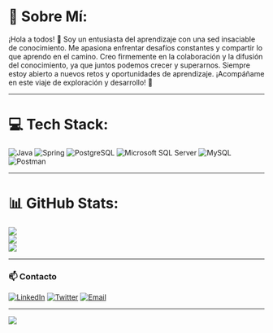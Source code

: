 # 💫 Sobre Mí:
¡Hola a todos! 🚀 Soy un entusiasta del aprendizaje con una sed insaciable de conocimiento. Me apasiona enfrentar desafíos constantes y compartir lo que aprendo en el camino. Creo firmemente en la colaboración y la difusión del conocimiento, ya que juntos podemos crecer y superarnos. Siempre estoy abierto a nuevos retos y oportunidades de aprendizaje. ¡Acompáñame en este viaje de exploración y desarrollo! 🌟

---

# 💻 Tech Stack:
![Java](https://img.shields.io/badge/java-%23ED8B00.svg?style=for-the-badge&logo=openjdk&logoColor=white) 
![Spring](https://img.shields.io/badge/spring-%236DB33F.svg?style=for-the-badge&logo=spring&logoColor=white) 
![PostgreSQL](https://img.shields.io/badge/postgres-%23316192.svg?style=for-the-badge&logo=postgresql&logoColor=white) 
![Microsoft SQL Server](https://img.shields.io/badge/Microsoft%20SQL%20Server-CC2927?style=for-the-badge&logo=microsoft%20sql%20server&logoColor=white) 
![MySQL](https://img.shields.io/badge/mysql-%2300000f.svg?style=for-the-badge&logo=mysql&logoColor=white) 
![Postman](https://img.shields.io/badge/Postman-FF6C37?style=for-the-badge&logo=postman&logoColor=white)

---

# 📊 GitHub Stats:
![](https://github-readme-stats.vercel.app/api?username=msxd26&theme=algolia&hide_border=false&include_all_commits=true&count_private=true)<br/>
![](https://github-readme-streak-stats.herokuapp.com/?user=msxd26&theme=algolia&hide_border=false)<br/>
![](https://github-readme-stats.vercel.app/api/top-langs/?username=msxd26&theme=algolia&hide_border=false&include_all_commits=true&count_private=true&layout=compact)

---

### 📫 Contacto
[![LinkedIn](https://img.shields.io/badge/LinkedIn-%230077B5.svg?style=for-the-badge&logo=linkedin&logoColor=white)](https://www.linkedin.com/in/tuusuario) 
[![Twitter](https://img.shields.io/badge/Twitter-%231DA1F2.svg?style=for-the-badge&logo=twitter&logoColor=white)](https://twitter.com/tuusuario) 
[![Email](https://img.shields.io/badge/Email-D14836?style=for-the-badge&logo=gmail&logoColor=white)](mailto:tuemail@example.com)

---

[![](https://visitcount.itsvg.in/api?id=msxd26&icon=0&color=0)](https://visitcount.itsvg.in)

<!-- Proudly created with GPRM ( https://gprm.itsvg.in ) -->
